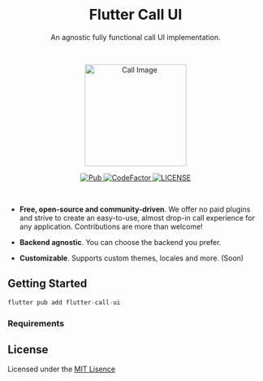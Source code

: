 <br>


<h1 align="center">Flutter Call UI</h1>

<p align="center">
    An agnostic fully functional call UI implementation.
</p>
<br>
<p align="center">
  <a href="#">
    <img alt="Call Image" src="https://i.imgur.com/dLKMCpd.png" width=200 />
  </a>
</p>

<p align="center">
  <a href="https://pub.dev/packages/very_good_analysis">
    <img alt="Pub" src="https://img.shields.io/badge/style-very_good_analysis-B22C89.svg" />
  </a>
  <a href="https://www.codefactor.io/repository/github/muhammedkpln/flutter-callui">
    <img alt="CodeFactor" src="https://www.codefactor.io/repository/github/flyerhq/flutter_chat_ui/badge" />
  </a>
  <a href="LICENSE">
    <img alt="LICENSE" src="https://img.shields.io/github/license/MuhammedKpln/flutter-callui" />
  </a>
</p>


<br>

* **Free, open-source and community-driven**. We offer no paid plugins and strive to create an easy-to-use, almost drop-in call experience for any application. Contributions are more than welcome!

* **Backend agnostic**. You can choose the backend you prefer.

* **Customizable**. Supports custom themes, locales and more. (Soon)


## Getting Started

```javascript
flutter pub add flutter-call-ui
```

### Requirements


## License

Licensed under the [MIT Lisence](LICENSE)

